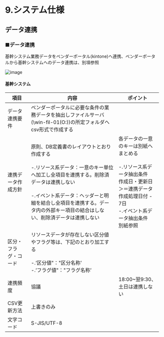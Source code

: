 # 9.システム仕様

## データ連携 

### ■データ連携

基幹システム業務データをベンダーポータル(kintone)へ連携、ベンダーポータルから基幹システムへのデータ連携は、別項参照

![image](https://github.com/ShopChannelIT/Vendor-Portal/assets/88366591/6b1c0375-7fde-478c-a0d7-58f61d7a4c2d)

#### 基幹システム
| 項目 | 内容 | ポイント |
| - | - | - |
| データ連携要件 | ベンダーポータルに必要な条件の業務データを抽出しファイルサーバ(\\win-fil-01(O:))の所定フォルダへcsv形式で作成する |  |
| 連携データ作成方針 | 原則、DB定義書のレイアウトとおり作成する<br><br>-.リソース系データ：一意のキー単位へ加工し全項目を連携する。削除済データは連携しない<br><br>-.イベント系データ：ヘッダーと明細を結合し全項目を連携する。データ内の外部キー項目の結合はしない、削除済データは連携しない<br> | 各データの一意のキーは別紙へまとめる<br><br>-.リソース系データ抽出条件<br>作成日・更新日＞＝連携データ作成処理日付 - 7日 <br>-.イベント系データ抽出条件<br>別紙参照 |
| 区分・フラグ・コード | リソースデータが存在しない区分値やフラグ等は、下記のとおり加工する<br><br>-.’区分値"："区分名称’<br>-.’フラグ値"："フラグ名称’ |  |
| 連携頻度 | 協議 | 18:00~翌9:30、土日は連携しない |
| CSV更新方法 | 上書きのみ |  |
| 文字コード | S-JIS/UTF-8 |  |
